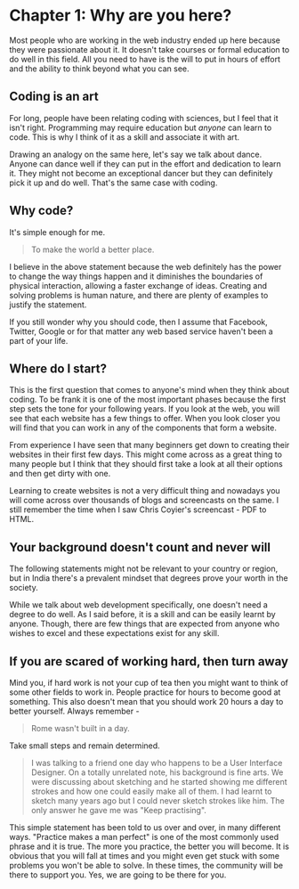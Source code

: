 # Chapter 1: Why are you here?

Most people who are working in the web industry ended up here because they were passionate about it. It doesn't take courses or formal education to do well in this field. All you need to have is the will to put in hours of effort and the ability to think beyond what you can see.

## Coding is an art

For long, people have been relating coding with sciences, but I feel that it isn't right. Programming may require education but _anyone_ can learn to code. This is why I think of it as a skill and associate it with art.

Drawing an analogy on the same here, let's say we talk about dance. Anyone can dance well if they can put in the effort and dedication to learn it. They might not become an exceptional dancer but they can definitely pick it up and do well. That's the same case with coding.

## Why code?

It's simple enough for me.

> To make the world a better place.

I believe in the above statement because the web definitely has the power to change the way things happen and it diminishes the boundaries of physical interaction, allowing a faster exchange of ideas. Creating and solving problems is human nature, and there are plenty of examples to justify the statement.

If you still wonder why you should code, then I assume that Facebook, Twitter, Google or for that matter any web based service haven't been a part of your life.

## Where do I start?

This is the first question that comes to anyone's mind when they think about coding. To be frank it is one of the most important phases because the first step sets the tone for your following years. If you look at the web, you will see that each website has a few things to offer. When you look closer you will find that you can work in any of the components that form a website.

From experience I have seen that many beginners get down to creating their websites in their first few days. This might come across as a great thing to many people but I think that they should first take a look at all their options and then get dirty with one.

Learning to create websites is not a very difficult thing and nowadays you will come across over thousands of blogs and screencasts on the same. I still remember the time when I saw Chris Coyier's screencast - PDF to HTML.

## Your background doesn't count and never will

The following statements might not be relevant to your country or region, but in India there's a prevalent mindset that degrees prove your worth in the society.

While we talk about web development specifically, one doesn't need a degree to do well. As I said before, it is a skill and can be easily learnt by anyone. Though, there are few things that are expected from anyone who wishes to excel and these expectations exist for any skill.

## If you are scared of working hard, then turn away

Mind you, if hard work is not your cup of tea then you might want to think of some other fields to work in. People practice for hours to become good at something. This also doesn't mean that you should work 20 hours a day to better yourself. Always remember -

> Rome wasn't built in a day.

Take small steps and remain determined.

> I was talking to a friend one day who happens to be a User Interface Designer. On a totally unrelated note, his background is fine arts. We were discussing about sketching and he started showing me different strokes and how one could easily make all of them. I had learnt to sketch many years ago but I could never sketch strokes like him. The only answer he gave me was "Keep practising".

This simple statement has been told to us over and over, in many different ways. "Practice makes a man perfect" is one of the most commonly used phrase and it is true. The more you practice, the better you will become. It is obvious that you will fall at times and you might even get stuck with some problems you won't be able to solve. In these times, the community will be there to support you. Yes, we are going to be there for you.
